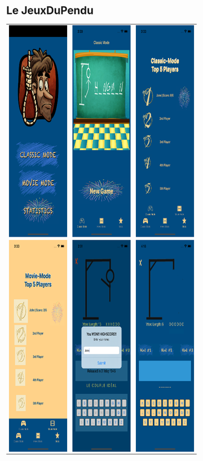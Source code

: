 # Le JeuxDuPendu


<table>
  <tr>
    <td><img src="/screenshot/screenshot5.png" width=270 height=560></td>
    <td><img src="/screenshot/screenshot3.png" width=270 height=560></td>
    <td><img src="/screenshot/screenshot1.png" width=270 height=560></td>
  </tr>
    <tr>
    <td><img src="/screenshot/screenshot.png" width=270 height=560></td>
    <td><img src="/screenshot/screenshot7.png" width=270 height=560></td>
    <td><img src="/screenshot/screenshot0.png" width=270 height=560></td>
  </tr>
 </table>
